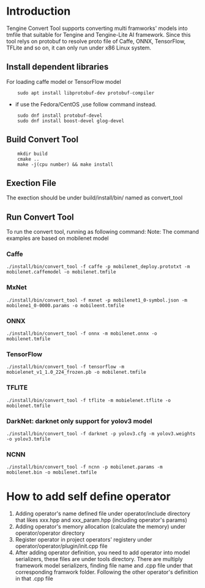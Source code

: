 # Introduction

Tengine Convert Tool supports converting multi framworks' models into tmfile that suitable for Tengine and Tengine-Lite AI framework.
Since this tool relys on protobuf to resolve proto file of Caffe, ONNX, TensorFlow, TFLite and so on, it can only run under x86 Linux system.

## Install dependent libraries
For loading caffe model or TensorFlow model
``` 
    sudo apt install libprotobuf-dev protobuf-compiler
```

* if use the Fedora/CentOS ,use follow command instead.
```
    sudo dnf install protobuf-devel
    sudo dnf install boost-devel glog-devel
```

## Build Convert Tool
```
    mkdir build
    cmake ..
    make -j(cpu number) && make install
```

## Exection File

The exection should be under build/install/bin/ named as convert_tool

## Run Convert Tool

To run the convert tool, running as following command:
Note: The command examples are based on mobilenet model

### Caffe
`./install/bin/convert_tool -f caffe -p mobilenet_deploy.prototxt -m mobilenet.caffemodel -o mobilenet.tmfile`

### MxNet
`./install/bin/convert_tool -f mxnet -p mobilenet1_0-symbol.json -m mobilene1_0-0000.params -o mobileent.tmfile`

### ONNX
`./install/bin/convert_tool -f onnx -m mobilenet.onnx -o mobilenet.tmfile`

### TensorFlow
`./install/bin/convert_tool -f tensorflow -m mobielenet_v1_1.0_224_frozen.pb -o mobilenet.tmfile`

### TFLITE
`./install/bin/convert_tool -f tflite -m mobielenet.tflite -o mobilenet.tmfile`

### DarkNet: darknet only support for yolov3 model
`./install/bin/convert_tool -f darknet -p yolov3.cfg -m yolov3.weights -o yolov3.tmfile`

### NCNN
`./install/bin/convert_tool -f ncnn -p mobilenet.params -m mobilenet.bin -o mobilenet.tmfile`


# How to add self define operator

1. Adding operator's name defined file under operator/include directory that likes xxx.hpp and xxx_param.hpp (including operator's params)
2. Adding operator's memory allocation (calculate the memory) under operator/operator directory
3. Register operator in project operators' registery under operator/operator/plugin/init.cpp file
4. After adding operator definition, you need to add operator into model serializers, these files are under tools directory. There are multiply framework model serializers, finding file name and .cpp file under that corresponding framwork folder. Following the other operator's definition in that .cpp file